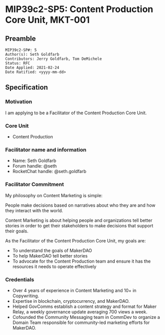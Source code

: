 # MIP39c2-SP5: Content Production Core Unit, MKT-001

## Preamble

```
MIP39c2-SP#: 5
Author(s): Seth Goldfarb
Contributors: Jerry Goldfarb, Tom DeMichele
Status: RFC
Date Applied: 2021-02-24
Date Ratified: <yyyy-mm-dd>
```

## Specification

### Motivation
I am applying to be a Facilitator of the Content Production Core Unit.

### Core Unit

* Content Production

### Facilitator name and information
* Name: Seth Goldfarb
* Forum handle: @seth
* RocketChat handle: @seth.goldfarb

### Facilitator Commitment
My philosophy on Content Marketing is simple: 

People make decisions based on narratives about who they are and how they interact with the world.

Content Marketing is about helping people and organizations tell better stories in order to get their stakeholders to make decisions that support their goals.

As the Facilitator of the Content Production Core Unit, my goals are:

* To understand the goals of MakerDAO
* To help MakerDAO tell better stories
* To advocate for the Content Production team and ensure it has the resources it needs to operate effectively

### Credentials
* Over 4 years of experience in Content Marketing and 10+ in Copywriting.
* Expertise in blockchain, cryptocurrency, and MakerDAO.
* Helped GovComms establish a content strategy and format for Maker Relay, a weekly governance update averaging 700 views a week.
* Cofounded the Community Messaging team in CommDev to organize a Domain Team responsible for community-led marketing efforts for MakerDAO.
